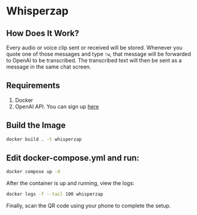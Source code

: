 # Whisperzap

## How Does It Work?

Every audio or voice clip sent or received will be stored. 
Whenever you quote one of those messages and type `!w`, that message will be forwarded to OpenAI to be transcribed. 
The transcribed text will then be sent as a message in the same chat screen.

## Requirements
1. Docker
2. OpenAI API. You can sign up [here](https://platform.openai.com/settings/organization/billing/overview)

## Build the Image

```sh
docker build . -t whisperzap
```

## Edit docker-compose.yml and run:

```sh
docker compose up -d
```

After the container is up and running, view the logs:

```sh
docker logs -f --tail 100 whisperzap
```

Finally, scan the QR code using your phone to complete the setup.
